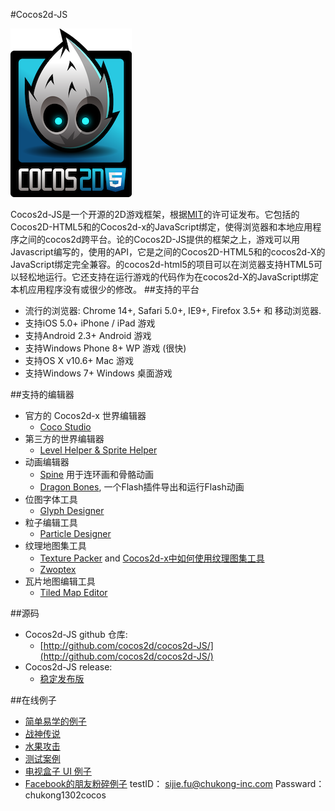 #Cocos2d-JS

![xx](res/2dh5-logo.png)


Cocos2d-JS是一个开源的2D游戏框架，根据[MIT](http://en.wikipedia.org/wiki/MIT_License)的许可证发布。它包括的Cocos2D-HTML5和的Cocos2d-x的JavaScript绑定，使得浏览器和本地应用程序之间的cocos2d跨平台。论的Cocos2D-JS提供的框架之上，游戏可以用Javascript编写的，使用的API，它是之间的Cocos2D-HTML5和的cocos2d-X的JavaScript绑定完全兼容。的cocos2d-html5的项目可以在浏览器支持HTML5可以轻松地运行。它还支持在运行游戏的代码作为在cocos2d-X的JavaScript绑定本机应用程序没有或很少的修改。
##支持的平台

- 流行的浏览器: Chrome 14+, Safari 5.0+, IE9+, Firefox 3.5+ 和 移动浏览器.
- 支持iOS 5.0+  iPhone / iPad 游戏
- 支持Android 2.3+  Android 游戏
- 支持Windows Phone 8+  WP 游戏 (很快)
- 支持OS X v10.6+  Mac 游戏
- 支持Windows 7+  Windows 桌面游戏

##支持的编辑器

- 官方的 Cocos2d-x 世界编辑器
	- [Coco Studio](http://www.cocos2d-x.org/wiki/CocoStudio)
- 第三方的世界编辑器
	- [Level Helper & Sprite Helper](http://www.gamedevhelper.com/)
- 动画编辑器
	- [Spine](http://esotericsoftware.com/) 用于连环画和骨骼动画
	- [Dragon Bones](http://dragonbones.github.io/), 一个Flash插件导出和运行Flash动画
- 位图字体工具
	- [Glyph Designer](http://71squared.com/en/glyphdesigner)
- 粒子编辑工具
	- [Particle Designer](http://71squared.com/particledesigner)
- 纹理地图集工具
	- [Texture Packer](http://www.codeandweb.com/texturepacker) and [Cocos2d-x中如何使用纹理图集工具](http://www.cocos2d-x.org/wiki/TexturePacker)
	- [Zwoptex](http://www.zwopple.com/zwoptex/)
- 瓦片地图编辑工具
	- [Tiled Map Editor](http://www.mapeditor.org/)

##源码

- Cocos2d-JS github 仓库:
	- [http://github.com/cocos2d/cocos2d-JS/](http://github.com/cocos2d/cocos2d-JS/)
- Cocos2d-JS release:
	- [稳定发布版](http://www.cocos2d-x.org/download)

##在线例子
- [简单易学的例子](http://cocos2d-x.org/npm/cocos2d-html5/index.html)
- [战神传说](http://www.cocos2d-x.org/MoonWarriors/index.html)
- [水果攻击](http://www.cocos2d-x.org/html5-samples/samples/games/FruitAttack/index.html)
- [测试案例](http://www.cocos2d-x.org/html5-samples/samples/tests/index.html)
- [电视盒子 UI 例子](http://cocos2d-x.org/tvbox/OttDemo/index.html)
- [Facebook的朋友粉碎例子](https://apps.facebook.com/cocossmashfriend/) testID： sijie.fu@chukong-inc.com Passward： chukong1302cocos